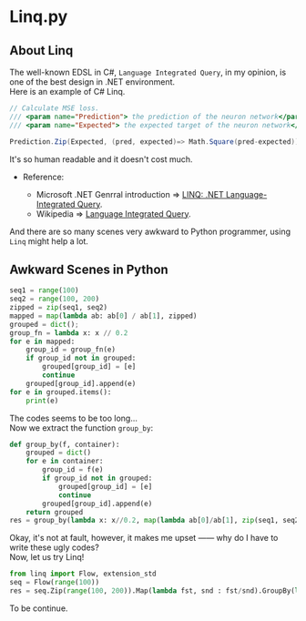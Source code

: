 # Linq.py

## About Linq

The well-known EDSL in C#, `Language Integrated Query`, in my opinion, is one of the best design in .NET environment.  
Here is an example of C# Linq.
```C#
// Calculate MSE loss.
/// <param name="Prediction"> the prediction of the neuron network</param>
/// <param name="Expected"> the expected target of the neuron network</param>

Prediction.Zip(Expected, (pred, expected)=> Math.Square(pred-expected)).Average()
```
It's so human readable and it doesn't cost much.

- Reference:

    - Microsoft .NET Genrral introduction => [LINQ: .NET Language-Integrated Query](https://msdn.microsoft.com/en-us/library/bb308959.aspx).
    - Wikipedia => [Language Integrated Query](https://en.wikipedia.org/wiki/Language_Integrated_Query).

And there are so many scenes very awkward to Python programmer, using `Linq` might help a lot.

## Awkward Scenes in Python

```python
seq1 = range(100)
seq2 = range(100, 200)
zipped = zip(seq1, seq2)
mapped = map(lambda ab: ab[0] / ab[1], zipped)
grouped = dict();
group_fn = lambda x: x // 0.2
for e in mapped:
    group_id = group_fn(e)
    if group_id not in grouped:
        grouped[group_id] = [e]
        continue
    grouped[group_id].append(e)
for e in grouped.items():
    print(e)
```
The codes seems to be too long...  
Now we extract the function `group_by`:
```python
def group_by(f, container):
    grouped = dict()
    for e in container:
        group_id = f(e)
        if group_id not in grouped:
            grouped[group_id] = [e]
            continue
        grouped[group_id].append(e)
    return grouped
res = group_by(lambda x: x//0.2, map(lambda ab[0]/ab[1], zip(seq1, seq2)))
```
Okay, it's not at fault, however, it makes me upset —— why do I have to write these ugly codes?  
Now, let us try Linq!
```Python
from linq import Flow, extension_std
seq = Flow(range(100))
res = seq.Zip(range(100, 200)).Map(lambda fst, snd : fst/snd).GroupBy(lambda num: num//0.2).Unboxed()
```

To be continue.
